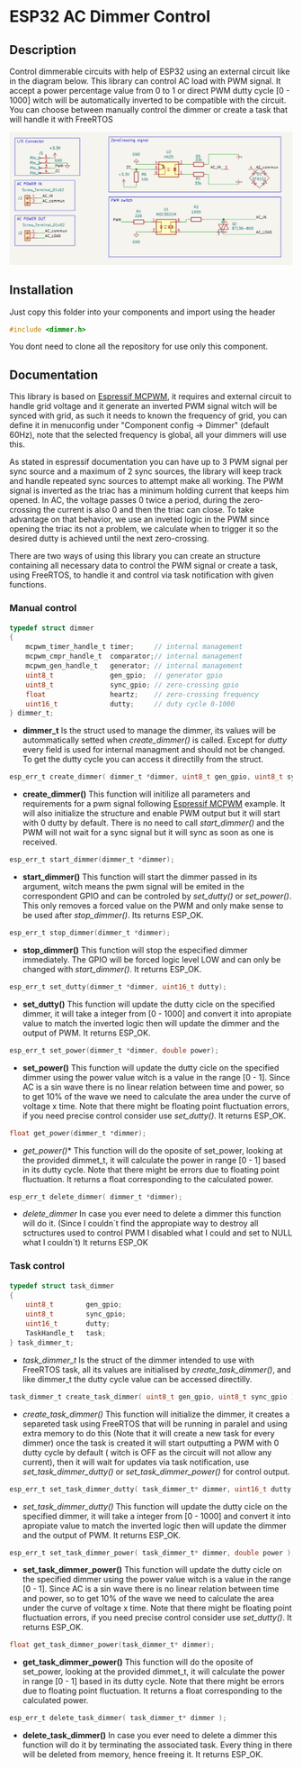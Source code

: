 # ESP32 AC Dimmer Control

## Description

Control dimmerable circuits with help of ESP32 using an external circuit like in the diagram below. This library can control AC load with PWM signal. It accept a power percentage value from 0 to 1 or direct PWM dutty cycle [0 - 1000] witch will be automatically inverted to be compatible with the circuit.
You can choose between manually control the dimmer or create a task that will handle it with FreeRTOS

<p align="center">
  <img src="./dimmer.svg" alt="Dimmer Circuit Diagram" >
</p>

## Installation

Just copy this folder into your components and import using the header
```c
#include <dimmer.h>
```
You dont need to clone all the repository for use only this component.

## Documentation

This library is based on [Espressif MCPWM](https://docs.espressif.com/projects/esp-idf/en/stable/esp32/api-reference/peripherals/mcpwm.html), it requires and external circuit to handle grid voltage and it generate an inverted PWM signal witch will be synced with grid, as such it needs to known the frequency of grid, you can define it in menuconfig under "Component config -> Dimmer" (default 60Hz), note that the selected frequency is global, all your dimmers will use this.

As stated in espressif documentation you can have up to 3 PWM signal per sync source and a maximum  of 2 sync sources, the library will keep track and handle repeated sync sources to attempt make all working. The PWM signal is inverted as the triac has a minimum holding current that keeps him opened. In AC, the voltage passes 0 twice a period, during the zero-crossing the current is also 0 and then the triac can close. To take advantage on that behavior, we use an inveted logic in the PWM since opening the triac its not a problem, we calculate when to trigger it so the desired dutty is achieved until the next zero-crossing.

There are two ways of using this library you can create an structure containing all necessary data to control the PWM signal or create a task, using FreeRTOS, to handle it and control via task notification with given functions.

### Manual control

```c
typedef struct dimmer
{
    mcpwm_timer_handle_t timer;     // internal management
    mcpwm_cmpr_handle_t  comparator;// internal management
    mcpwm_gen_handle_t   generator; // internal management
    uint8_t              gen_gpio;  // generator gpio
    uint8_t              sync_gpio; // zero-crossing gpio
    float                heartz;    // zero-crossing frequency
    uint16_t             dutty;     // duty cycle 0-1000
} dimmer_t;
```
- **dimmer_t** Is the struct used to manage the dimmer, its values will be autommatically setted when
  *create_dimmer()* is called. Except for *dutty* every field is used for internal managment and should not be changed. To get the dutty cycle you can access it directilly from the struct.

```c
esp_err_t create_dimmer( dimmer_t *dimmer, uint8_t gen_gpio, uint8_t sync_gpio);
```
- **create_dimmer()** This function will initilize all parameters and requirements for a pwm signal following [Espressif MCPWM](https://docs.espressif.com/projects/esp-idf/en/stable/esp32/api-reference/peripherals/mcpwm.html) example. It will also initialize the structure and enable PWM output but it will start with 0 dutty by default. There is no need to call *start_dimmer()* and the PWM will not wait for a sync signal but it will sync as soon as one is received.

```c
esp_err_t start_dimmer(dimmer_t *dimmer);
```
- **start_dimmer()** This function will start the dimmer passed in its argument, witch means the pwm signal will be emited in the correspondent GPIO and can be controled by *set_dutty()* or *set_power()*. This only removes a forced value on the PWM and only make sense to be used after *stop_dimmer()*. Its returns ESP_OK.

```c
esp_err_t stop_dimmer(dimmer_t *dimmer);
```
- **stop_dimmer()** This function will stop the especified dimmer immediately. The GPIO will be forced logic level LOW and can only be changed with *start_dimmer()*. It returns ESP_OK.

```c
esp_err_t set_dutty(dimmer_t *dimmer, uint16_t dutty);
```
- **set_dutty()** This function will update the dutty cicle on the specified dimmer, it will take a integer from [0 - 1000] and convert it into apropiate value to match the inverted logic then will update the dimmer and the output of PWM. It returns ESP_OK.

```c
esp_err_t set_power(dimmer_t *dimmer, double power);
```
- **set_power()** This function will update the dutty cicle on the specified dimmer using the power value witch is a value in the range [0 - 1]. Since AC is a sin wave there is no linear relation between time and power, so to get 10% of the wave we need to calculate the area under the curve of voltage x time. Note that there might be floating point fluctuation errors, if you need precise control consider use *set_dutty()*. It returns ESP_OK.

```c
float get_power(dimmer_t *dimmer);
```
- *get_power()** This function will do the oposite of set_power, looking at the provided dimmet_t, it will calculate the power in range [0 - 1] based in its dutty cycle. Note that there might be errors due to floating point fluctuation.
It returns a float corresponding to the calculated power.

```c
esp_err_t delete_dimmer( dimmer_t *dimmer);

```
- *delete_dimmer* In case you ever need to delete a dimmer this function will do it. (Since I couldn´t find the appropiate way to destroy all sctructures used to control PWM I disabled what I could and set to NULL what I couldn´t) It returns ESP_OK

### Task control

```c
typedef struct task_dimmer
{
    uint8_t        gen_gpio;
    uint8_t        sync_gpio;
    uint16_t       dutty;
    TaskHandle_t   task;
} task_dimmer_t;
```
- *task_dimmer_t* Is the struct of the dimmer intended to use with FreeRTOS task, all its values are initialised by *create_task_dimmer()*, and like dimmer_t the dutty cycle value can be accessed directilly.

```c
task_dimmer_t create_task_dimmer( uint8_t gen_gpio, uint8_t sync_gpio );
```
- *create_task_dimmer()* This function will initialize the dimmer, it creates a separeted task using FreeRTOS that will be running in paralel and using extra memory to do this (Note that it will create a new task for every dimmer) once the task is created it will start outputting a PWM with 0 dutty cycle by default ( witch is OFF as the circuit will not allow any current), then it will wait for updates via task notification, use *set_task_dimmer_dutty()* or *set_task_dimmer_power()* for control output.

```c
esp_err_t set_task_dimmer_dutty( task_dimmer_t* dimmer, uint16_t dutty );
```
- *set_task_dimmer_dutty()* This function will update the dutty cicle on the specified dimmer, it will take a integer from [0 - 1000] and convert it into apropiate value to match the inverted logic then will update the dimmer and the output of PWM. It returns ESP_OK.

```c
esp_err_t set_task_dimmer_power( task_dimmer_t* dimmer, double power );

```
- **set_task_dimmer_power()** This function will update the dutty cicle on the specified dimmer using the power value witch is a value in the range [0 - 1]. Since AC is a sin wave there is no linear relation between time and power, so to get 10% of the wave we need to calculate the area under the curve of voltage x time. Note that there might be floating point fluctuation errors, if you need precise control consider use *set_dutty()*. It returns ESP_OK.

```c
float get_task_dimmer_power(task_dimmer_t* dimmer);
```
- **get_task_dimmer_power()** This function will do the oposite of set_power, looking at the provided dimmet_t, it will calculate the power in range [0 - 1] based in its dutty cycle. Note that there might be errors due to floating point fluctuation.
It returns a float corresponding to the calculated power.

```c
esp_err_t delete_task_dimmer( task_dimmer_t* dimmer );
```
- **delete_task_dimmer()** In case you ever need to delete a dimmer this function will do it by terminating the associated task. Every thing in there will be deleted from memory, hence freeing it. It returns ESP_OK.